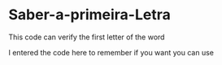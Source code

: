 # Saber-a-primeira-Letra

This code can verify the first letter of the word

I entered the code here to remember if you want you can use
